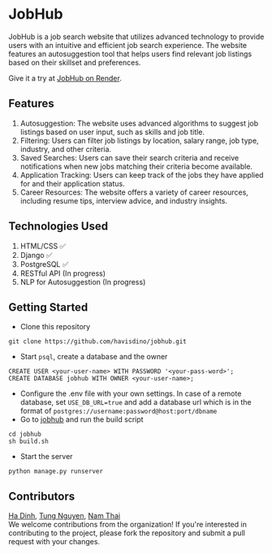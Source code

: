# JobHub

JobHub is a job search website that utilizes advanced technology to provide users with an intuitive and efficient job search experience. The website features an autosuggestion tool that helps users find relevant job listings based on their skillset and preferences.

Give it a try at [JobHub on Render](https://jobhub-dmi0.onrender.com).

## Features

1. Autosuggestion: The website uses advanced algorithms to suggest job listings based on user input, such as skills and job title.
2. Filtering: Users can filter job listings by location, salary range, job type, industry, and other criteria.
3. Saved Searches: Users can save their search criteria and receive notifications when new jobs matching their criteria become available.
4. Application Tracking: Users can keep track of the jobs they have applied for and their application status.
5. Career Resources: The website offers a variety of career resources, including resume tips, interview advice, and industry insights.

## Technologies Used

1. HTML/CSS ✅
2. Django ✅
3. PostgreSQL ✅
3. RESTful API (In progress)
4. NLP for Autosuggestion (In progress)

## Getting Started

* Clone this repository
```
git clone https://github.com/havisdino/jobhub.git
```
* Start ```psql```, create a database and the owner
```
CREATE USER <your-user-name> WITH PASSWORD '<your-pass-word>';
CREATE DATABASE jobhub WITH OWNER <your-user-name>;
```
* Configure the .env file with your own settings. In case of a remote database, set ```USE_DB_URL=true``` and add a database url which is in the format of ```postgres://username:password@host:port/dbname```
* Go to [jobhub](jobhub/) and run the build script
```
cd jobhub
sh build.sh
```
* Start the server
```
python manage.py runserver
```

## Contributors

[Ha Dinh](https://github.com/havisdino), [Tung Nguyen](https://github.com/tunglm271), [Nam Thai](https://github.com/littlegiant56)  
We welcome contributions from the organization! If you're interested in contributing to the project, please fork the repository and submit a pull request with your changes.
